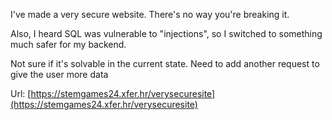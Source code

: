 I've made a very secure website. There's no way you're breaking it.

Also, I heard SQL was vulnerable to "injections", so I switched to something much safer for my backend.

Not sure if it's solvable in the current state. Need to add another request to give the user more data

Url: [https://stemgames24.xfer.hr/verysecuresite](https://stemgames24.xfer.hr/verysecuresite)

